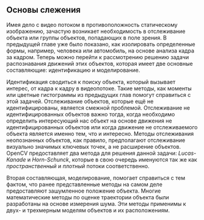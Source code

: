 ## Основы слежения

Имея дело с видео потоком в противоположность статическому изображению, зачастую возникает необходимость в отслеживание объекта или группы объектов, попадающих в поле зрения. В предыдущей главе уже было показано, как изолировать определенные формы, например, человека или автомобиль, на основе анализа кадра за кадром. Теперь можно перейти к рассмотрению решению задачи распознавания движений этих объектов, которая имеет две основные составляющие: идентификацию и моделирование.

Идентификация сводиться к поиску объекта, который вызывает интерес, от кадра к кадру в видеопотоке. Такие методы, как моменты или цветные гистограммы из предыдущих глав помогут справиться с этой задачей. Отслеживание объектов, которые ещё не идентифицированы, является смежной проблемой. Отслеживание не идентифицированных объектов важно тогда, когда необходимо определить интересующий нас объект на основе движения не идентифицированных объектов или когда движение не отслеживаемого объекта является именно тем, что и интересно. Методы отслеживания неопознанных объектов, как правило, предполагают отслеживание визуально значимых ключевых точек, а не расширение объектов. OpenCV предоставляет два метода для решения данной задачи: *Lucas-Kanade* и *Horn-Schunck*, которые в свою очередь именуются так же как *пространственный* и *плотный* потоки соответственно.

Вторая составляющая, моделирование, помогает справиться с тем фактом, что ранее представленные методы на самом деле предоставляют зашумленное положение объекта. Многие математические методы по оценке траектории объекта были разработаны на основе измерения шума. Эти методы применимы к двух- и трехмерным моделям объектов и их расположениям.